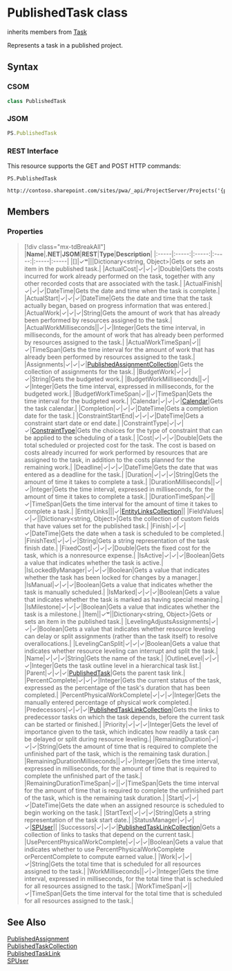 [comment]: # (Name:PublishedTask)
[comment]: # (Name:Microsoft.ProjectServer.PublishedTask)
[comment]: # (Type:class)
[comment]: # (Status:Verified)

# <a name="name"></a>PublishedTask class

inherits members from [Task](Task.md)<br/>

<a name="description"></a>Represents a task in a published project.

## <a name="syntax"></a>Syntax

### CSOM

```cs
class PublishedTask 
```
### JSOM

```javascript
PS.PublishedTask
```
### REST Interface

This resource supports the GET and POST HTTP commands:

```
PS.PublishedTask

http://contoso.sharepoint.com/sites/pwa/_api/ProjectServer/Projects('{projectid}')/Tasks('{taskid}')
```

## <a name="members"></a>Members

### <a name="properties"></a>Properties
> [!div class="mx-tdBreakAll"]
|**Name**|**.NET**|**JSOM**|**REST**|**Type**|**Description**|
|:-----|:-----:|:-----:|:-----:|:-----|:-----|
|<a name="[]"></a>[]|&#x2713;&#x02B7;|||Dictionary&lt;string, Object&gt;|Gets or sets an item in the published task.|
|<a name="ActualCost"></a>ActualCost|&#x2713;|&#x2713;|&#x2713;|Double|Gets the costs incurred for work already performed on the task, together with any other recorded costs that are associated with the task.|
|<a name="ActualFinish"></a>ActualFinish|&#x2713;|&#x2713;|&#x2713;|DateTime|Gets the date and time when the task is complete.|
|<a name="ActualStart"></a>ActualStart|&#x2713;|&#x2713;|&#x2713;|DateTime|Gets the date and time that the task actually began, based on progress information that was entered.|
|<a name="ActualWork"></a>ActualWork|&#x2713;|&#x2713;|&#x2713;|String|Gets the amount of work that has already been performed by resources assigned to the task.|
|<a name="ActualWorkMilliseconds"></a>ActualWorkMilliseconds||&#x2713;|&#x2713;|Integer|Gets the time interval, in milliseconds, for the amount of work that has already been performed by resources assigned to the task.|
|<a name="ActualWorkTimeSpan"></a>ActualWorkTimeSpan|&#x2713;||&#x2713;|TimeSpan|Gets the time interval for the amount of work that has already been performed by resources assigned to the task.|
|<a name="Assignments"></a>Assignments|&#x2713;|&#x2713;|&#x2713;|[PublishedAssignmentCollection](PublishedAssignmentCollection.md)|Gets the collection of assignments for the task.|
|<a name="BudgetWork"></a>BudgetWork|&#x2713;|&#x2713;|&#x2713;|String|Gets the budgeted work.|
|<a name="BudgetWorkMilliseconds"></a>BudgetWorkMilliseconds||&#x2713;|&#x2713;|Integer|Gets the time interval, expressed in milliseconds, for the budgeted work.|
|<a name="BudgetWorkTimeSpan"></a>BudgetWorkTimeSpan|&#x2713;||&#x2713;|TimeSpan|Gets the time interval for the budgeted work.|
|<a name="Calendar"></a>Calendar|&#x2713;|&#x2713;|&#x2713;|[Calendar](Calendar.md)|Gets the task calendar.|
|<a name="Completion"></a>Completion|&#x2713;|&#x2713;|&#x2713;|DateTime|Gets a completion date for the task.|
|<a name="ConstraintStartEnd"></a>ConstraintStartEnd|&#x2713;|&#x2713;|&#x2713;|DateTime|Gets a constraint start date or end date.|
|<a name="ConstraintType"></a>ConstraintType|&#x2713;|&#x2713;|&#x2713;|[ConstraintType](ConstraintType.md)|Gets the choices for the type of constraint that can be applied to the scheduling of a task.|
|<a name="Cost"></a>Cost|&#x2713;|&#x2713;|&#x2713;|Double|Gets the total scheduled or projected cost for the task. The cost is based on costs already incurred for work performed by resources that are assigned to the task, in addition to the costs planned for the remaining work.|
|<a name="Deadline"></a>Deadline|&#x2713;|&#x2713;|&#x2713;|DateTime|Gets the date that was entered as a deadline for the task.|
|<a name="Duration"></a>Duration|&#x2713;|&#x2713;|&#x2713;|String|Gets the amount of time it takes to complete a task.|
|<a name="DurationMilliseconds"></a>DurationMilliseconds||&#x2713;|&#x2713;|Integer|Gets the time interval, expressed in milliseconds, for the amount of time it takes to complete a task.|
|<a name="DurationTimeSpan"></a>DurationTimeSpan|&#x2713;||&#x2713;|TimeSpan|Gets the time interval for the amount of time it takes to complete a task.|
|<a name="EntityLinks"></a>EntityLinks|||&#x2713;|[EntityLinksCollection](EntityLinksCollection.md)||
|<a name="FieldValues"></a>FieldValues|&#x2713;|&#x2713;||Dictionary&lt;string, Object&gt;|Gets the collection of custom fields that have values set for the published task.|
|<a name="Finish"></a>Finish|&#x2713;|&#x2713;|&#x2713;|DateTime|Gets the date when a task is scheduled to be completed.|
|<a name="FinishText"></a>FinishText|&#x2713;|&#x2713;|&#x2713;|String|Gets a string representation of the task finish date.|
|<a name="FixedCost"></a>FixedCost|&#x2713;|&#x2713;|&#x2713;|Double|Gets the fixed cost for the task, which is a nonresource expense.|
|<a name="IsActive"></a>IsActive|&#x2713;|&#x2713;|&#x2713;|Boolean|Gets a value that indicates whether the task is active.|
|<a name="IsLockedByManager"></a>IsLockedByManager|&#x2713;|&#x2713;|&#x2713;|Boolean|Gets a value that indicates whether the task has been locked for changes by a manager.|
|<a name="IsManual"></a>IsManual|&#x2713;|&#x2713;|&#x2713;|Boolean|Gets a value that indicates whether the task is manually scheduled.|
|<a name="IsMarked"></a>IsMarked|&#x2713;|&#x2713;|&#x2713;|Boolean|Gets a value that indicates whether the task is marked as having special meaning.|
|<a name="IsMilestone"></a>IsMilestone|&#x2713;|&#x2713;|&#x2713;|Boolean|Gets a value that indicates whether the task is a milestone.|
|<a name="Item"></a>Item||&#x2713;&#x02B7;||Dictionary&lt;string, Object&gt;|Gets or sets an item in the published task.|
|<a name="LevelingAdjustsAssignments"></a>LevelingAdjustsAssignments|&#x2713;|&#x2713;|&#x2713;|Boolean|Gets a value that indicates whether resource leveling can delay or split assignments (rather than the task itself) to resolve overallocations.|
|<a name="LevelingCanSplit"></a>LevelingCanSplit|&#x2713;|&#x2713;|&#x2713;|Boolean|Gets a value that indicates whether resource leveling can interrupt and split the task.|
|<a name="Name"></a>Name|&#x2713;|&#x2713;|&#x2713;|String|Gets the name of the task.|
|<a name="OutlineLevel"></a>OutlineLevel|&#x2713;|&#x2713;|&#x2713;|Integer|Gets the task outline level in a hierarchical task list.|
|<a name="Parent"></a>Parent|&#x2713;|&#x2713;|&#x2713;|[PublishedTask](PublishedTask.md)|Gets the parent task link.|
|<a name="PercentComplete"></a>PercentComplete|&#x2713;|&#x2713;|&#x2713;|Integer|Gets the current status of the task, expressed as the percentage of the task's duration that has been completed.|
|<a name="PercentPhysicalWorkComplete"></a>PercentPhysicalWorkComplete|&#x2713;|&#x2713;|&#x2713;|Integer|Gets the manually entered percentage of physical work completed.|
|<a name="Predecessors"></a>Predecessors|&#x2713;|&#x2713;|&#x2713;|[PublishedTaskLinkCollection](PublishedTaskLinkCollection.md)|Gets the links to predecessor tasks on which the task depends, before the current task can be started or finished.|
|<a name="Priority"></a>Priority|&#x2713;|&#x2713;|&#x2713;|Integer|Gets the level of importance given to the task, which indicates how readily a task can be delayed or split during resource leveling.|
|<a name="RemainingDuration"></a>RemainingDuration|&#x2713;|&#x2713;|&#x2713;|String|Gets the amount of time that is required to complete the unfinished part of the task, which is the remaining task duration.|
|<a name="RemainingDurationMilliseconds"></a>RemainingDurationMilliseconds||&#x2713;|&#x2713;|Integer|Gets the time interval, expressed in milliseconds, for the amount of time that is required to complete the unfinished part of the task.|
|<a name="RemainingDurationTimeSpan"></a>RemainingDurationTimeSpan|&#x2713;||&#x2713;|TimeSpan|Gets the time interval for the amount of time that is required to complete the unfinished part of the task, which is the remaining task duration.|
|<a name="Start"></a>Start|&#x2713;|&#x2713;|&#x2713;|DateTime|Gets the date when an assigned resource is scheduled to begin working on the task.|
|<a name="StartText"></a>StartText|&#x2713;|&#x2713;|&#x2713;|String|Gets a string representation of the task start date.|
|<a name="StatusManager"></a>StatusManager|&#x2713;|&#x2713;|&#x2713;|[SPUser](https://msdn.microsoft.com/en-us/library/microsoft.sharepoint.spuser.aspx)||
|<a name="Successors"></a>Successors|&#x2713;|&#x2713;|&#x2713;|[PublishedTaskLinkCollection](PublishedTaskLinkCollection.md)|Gets a collection of links to tasks that depend on the current task.|
|<a name="UsePercentPhysicalWorkComplete"></a>UsePercentPhysicalWorkComplete|&#x2713;|&#x2713;|&#x2713;|Boolean|Gets a value that indicates whether to use PercentPhysicalWorkComplete orPercentComplete to compute earned value.|
|<a name="Work"></a>Work|&#x2713;|&#x2713;|&#x2713;|String|Gets the total time that is scheduled for all resources assigned to the task.|
|<a name="WorkMilliseconds"></a>WorkMilliseconds||&#x2713;|&#x2713;|Integer|Gets the time interval, expressed in milliseconds, for the total time that is scheduled for all resources assigned to the task.|
|<a name="WorkTimeSpan"></a>WorkTimeSpan|&#x2713;||&#x2713;|TimeSpan|Gets the time interval for the total time that is scheduled for all resources assigned to the task.|

## <a name="seeAlso"></a>See Also

[PublishedAssignment](PublishedAssignment.md)<br/>
[PublishedTaskCollection](PublishedTaskCollection.md)<br/>
[PublishedTaskLink](PublishedTaskLink.md)<br/>
[SPUser](https://msdn.microsoft.com/library/microsoft.sharepoint.spuser.aspx)<br/>
